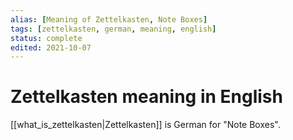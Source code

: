 ```yaml
---
alias: [Meaning of Zettelkasten, Note Boxes]
tags: [zettelkasten, german, meaning, english]
status: complete
edited: 2021-10-07
---
```


# Zettelkasten meaning in English
[[what_is_zettelkasten|Zettelkasten]] is German for "Note Boxes".